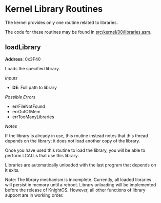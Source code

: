 # Kernel Library Routines

The kernel provides only one routine related to libraries.

The code for these routines may be found in
[src/kernel/00/libraries.asm](https://github.com/KnightSoft/KnightOS/blob/master/src/kernel/00/libraries.asm).

## loadLibrary

**Address**: 0x3F40

Loads the specified library.

*Inputs*

* **DE**: Full path to library

*Possible Errors*

* errFileNotFound
* errOutOfMem
* errTooManyLibraries

*Notes*

If the library is already in use, this routine instead notes that this thread
depends on the library; it does not load another copy of the library.

Once you have used this routine to load the library, you will be able to perform
LCALLs that use this library.

Libraries are automatically unloaded with the last program that depends on it
exits.

Note: The library mechanism is incomplete.  Currently, all loaded libraries will
persist in memory until a reboot.  Library unloading will be implemented before
the release of KnightOS. However, all other functions of library support are in
working order.
